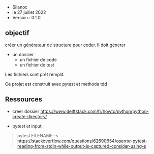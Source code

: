 - Silanoc
- le 27 juillet 2022
- Version : 0.1.0

## objectif
créer un générateur de structure pour coder. Il doit génerer 
- un dossier
    - un fichier de code
    - un fichier de test

Les fichiers sont prêt remplit.

Ce projet est construit avec pytest et methode tdd

## Ressources
- créer dossier
https://www.delftstack.com/fr/howto/python/python-create-directory/

- pytest et input
> pytest FILENAME -s
https://stackoverflow.com/questions/62690654/oserror-pytest-reading-from-stdin-while-output-is-captured-consider-using-s